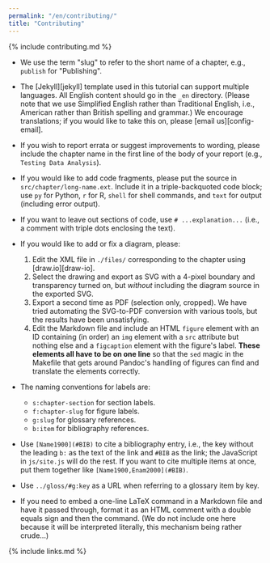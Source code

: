 ```yaml
---
permalink: "/en/contributing/"
title: "Contributing"
---
```


{% include contributing.md %}

-   We use the term "slug" to refer to the short name of a chapter,
    e.g., `publish` for "Publishing".

-   The [Jekyll][jekyll] template used in this tutorial can support multiple languages.
    All English content should go in the `_en` directory.
    (Please note that we use Simplified English
    rather than Traditional English,
    i.e., American rather than British spelling and grammar.)
    We encourage translations;
    if you would like to take this on,
    please [email us][config-email].

-   If you wish to report errata or suggest improvements to wording,
    please include the chapter name in the first line of the body of your report
    (e.g., `Testing Data Analysis`).

-   If you would like to add code fragments,
    please put the source in `src/chapter/long-name.ext`.
    Include it in a triple-backquoted code block;
    use `py` for Python, `r` for R, `shell` for shell commands,
    and `text` for output (including error output).

-   If you want to leave out sections of code,
    use `# ...explanation...` (i.e., a comment with triple dots enclosing the text).

-   If you would like to add or fix a diagram, please:
    1.  Edit the XML file in `./files/` corresponding to the chapter using [draw.io][draw-io].
    2.  Select the drawing and export as SVG with a 4-pixel boundary and transparency turned on,
        but *without* including the diagram source in the exported SVG.
    3.  Export a second time as PDF (selection only, cropped).
        We have tried automating the SVG-to-PDF conversion with various tools,
        but the results have been unsatisfying.
    4.  Edit the Markdown file and include an HTML `figure` element with an ID
        containing (in order) an `img` element with a `src` attribute but nothing else
        and a `figcaption` element with the figure's label.
        **These elements all have to be on one line**
        so that the `sed` magic in the Makefile that gets around Pandoc's handling of figures
        can find and translate the elements correctly.

-   The naming conventions for labels are:
    -   `s:chapter-section` for section labels.
    -   `f:chapter-slug` for figure labels.
    -   `g:slug` for glossary references.
    -   `b:item` for bibliography references.

-   Use `[Name1900](#BIB)` to cite a bibliography entry,
    i.e., the key without the leading `b:` as the text of the link
    and `#BIB` as the link;
    the JavaScript in `js/site.js` will do the rest.
    If you want to cite multiple items at once,
    put them together like `[Name1900,Enam2000](#BIB)`.

-   Use `../gloss/#g:key` as a URL when referring to a glossary item by key.

-   If you need to embed a one-line LaTeX command in a Markdown file and have it passed through,
    format it as an HTML comment with a double equals sign and then the command.
    (We do not include one here because it will be interpreted literally,
    this mechanism being rather crude...)

{% include links.md %}
